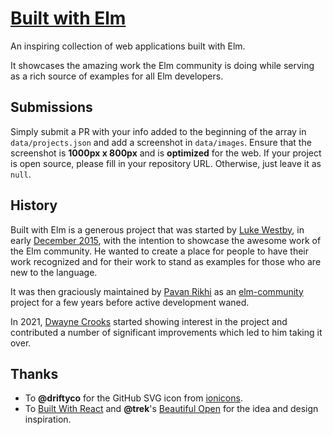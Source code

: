 # [Built with Elm](https://builtwithelm.co/)

An inspiring collection of web applications built with Elm.

It showcases the amazing work the Elm community is doing while serving as a rich source of examples for all Elm developers.

## Submissions

Simply submit a PR with your info added to the beginning of the array in `data/projects.json` and add a screenshot in `data/images`. Ensure that the screenshot is **1000px x 800px** and is **optimized** for the web. If your project is open source, please fill in your repository URL. Otherwise, just leave it as `null`.

## History

Built with Elm is a generous project that was started by [Luke Westby](https://github.com/lukewestby), in early [December 2015](https://github.com/lukewestby/builtwithelm/commit/bc05fa3515604fd0aab05aeed351aedfb9cbb6dc), with the intention to showcase the awesome work of the Elm community. He wanted to create a place for people to have their work recognized and for their work to stand as examples for those who are new to the language.

It was then graciously maintained by [Pavan Rikhi](https://github.com/prikhi) as an [elm-community](https://github.com/elm-community) project for a few years before active development waned.

In 2021, [Dwayne Crooks](https://github.com/dwayne) started showing interest in the project and contributed a number of significant improvements which led to him taking it over.

## Thanks

- To **@driftyco** for the GitHub SVG icon from [ionicons](https://ionicons.com/).
- To [Built With React](http://builtwithreact.io/) and **@trek**'s [Beautiful Open](https://beautifulopen.com/) for the idea and design inspiration.
